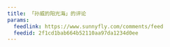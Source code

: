 ```yaml
---
title: 「孙威的阳光海」的评论
params:
  feedlink: https://www.sunnyfly.com/comments/feed
  feedid: 2f1cd1bab664b52110aa97da1234d0ee
---
```

